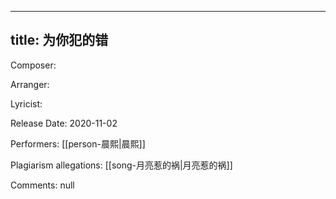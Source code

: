 
---
title: 为你犯的错
---
Composer: 

Arranger: 

Lyricist: 

Release Date: 2020-11-02

Performers: [[person-晨熙|晨熙]]

Plagiarism allegations:
[[song-月亮惹的祸|月亮惹的祸]]

Comments:
null
